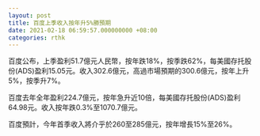 ```yaml
---
layout: post
title: 百度上季收入按年升5%勝預期
date: 2021-02-18 06:59:57.000000000 +08:00
categories: rthk
---
```


百度公布，上季盈利51.7億元人民幣，按年跌18%，按季跌62%，每美國存托股份(ADS)盈利15.05元。收入302.6億元，高過市場預期的300.6億元，按年上升5%，按季升7%。

百度去年全年盈利224.7億元，按年急升近10倍，每美國存托股份(ADS)盈利64.98元。收入按年跌0.3%至1070.7億元。

百度預計，今年首季收入將介乎於260至285億元，按年增長15%至26%。
